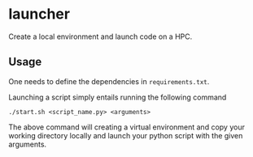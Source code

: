 # launcher
Create a local environment and launch code on a HPC.

## Usage
One needs to define the dependencies in `requirements.txt`.

Launching a script simply entails running the following command
```
./start.sh <script_name.py> <arguments>
```
The above command will creating a virtual environment and copy your working directory locally and launch your python script
with the given arguments.
